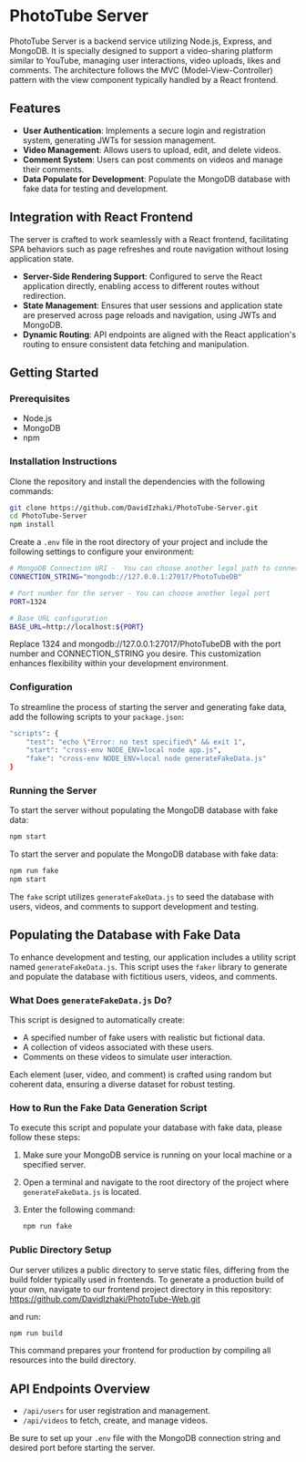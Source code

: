 # PhotoTube Server

PhotoTube Server is a backend service utilizing Node.js, Express, and MongoDB. It is specially designed to support a video-sharing platform similar to YouTube, managing user interactions, video uploads, likes and comments. The architecture follows the MVC (Model-View-Controller) pattern with the view component typically handled by a React frontend.

## Features

- **User Authentication**: Implements a secure login and registration system, generating JWTs for session management.
- **Video Management**: Allows users to upload, edit, and delete videos.
- **Comment System**: Users can post comments on videos and manage their comments.
- **Data Populate for Development**: Populate the MongoDB database with fake data for testing and development.

## Integration with React Frontend

The server is crafted to work seamlessly with a React frontend, facilitating SPA behaviors such as page refreshes and route navigation without losing application state.
- **Server-Side Rendering Support**: Configured to serve the React application directly, enabling access to different routes without redirection.
- **State Management**: Ensures that user sessions and application state are preserved across page reloads and navigation, using JWTs and MongoDB.
- **Dynamic Routing**: API endpoints are aligned with the React application's routing to ensure consistent data fetching and manipulation.

## Getting Started

### Prerequisites

- Node.js
- MongoDB
- npm

### Installation Instructions

Clone the repository and install the dependencies with the following commands:

```bash
git clone https://github.com/DavidIzhaki/PhotoTube-Server.git
cd PhotoTube-Server
npm install
```


Create a `.env` file in the root directory of your project and include the following settings to configure your environment:

```bash
# MongoDB Connection URI -  You can choose another legal path to connect to MongoDB
CONNECTION_STRING="mongodb://127.0.0.1:27017/PhotoTubeDB"

# Port number for the server - You can choose another legal port
PORT=1324

# Base URL configuration
BASE_URL=http://localhost:${PORT}
```

Replace 1324 and mongodb://127.0.0.1:27017/PhotoTubeDB with the port number and CONNECTION_STRING you desire. This customization enhances flexibility within your development environment.

### Configuration

To streamline the process of starting the server and generating fake data, add the following scripts to your `package.json`:

```bash
"scripts": {
    "test": "echo \"Error: no test specified\" && exit 1",
    "start": "cross-env NODE_ENV=local node app.js",
    "fake": "cross-env NODE_ENV=local node generateFakeData.js"
}
```

### Running the Server

To start the server without populating the MongoDB database with fake data:
```bash
npm start
```

To start the server and populate the MongoDB database with fake data:
```bash
npm run fake
npm start
```

The `fake` script utilizes `generateFakeData.js` to seed the database with users, videos, and comments to support development and testing.

## Populating the Database with Fake Data

To enhance development and testing, our application includes a utility script named `generateFakeData.js`. This script uses the `faker` library to generate and populate the database with fictitious users, videos, and comments.

### What Does `generateFakeData.js` Do?

This script is designed to automatically create:
- A specified number of fake users with realistic but fictional data.
- A collection of videos associated with these users.
- Comments on these videos to simulate user interaction.

Each element (user, video, and comment) is crafted using random but coherent data, ensuring a diverse dataset for robust testing.

### How to Run the Fake Data Generation Script

To execute this script and populate your database with fake data, please follow these steps:

1. Make sure your MongoDB service is running on your local machine or a specified server.
2. Open a terminal and navigate to the root directory of the project where `generateFakeData.js` is located.
3. Enter the following command:

   ```bash
   npm run fake
   ```

### Public Directory Setup

Our server utilizes a public directory to serve static files, differing from the build folder typically used in frontends. To generate a production build of your own, navigate to our frontend project directory in this repository: https://github.com/DavidIzhaki/PhotoTube-Web.git

 and run:

```bash
npm run build
```

This command prepares your frontend for production by compiling all resources into the build directory.


## API Endpoints Overview

- `/api/users` for user registration and management.
- `/api/videos` to fetch, create, and manage videos.

Be sure to set up your `.env` file with the MongoDB connection string and desired port before starting the server.

